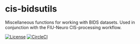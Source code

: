 # cis-bidsutils
Miscellaneous functions for working with BIDS datasets.
Used in conjunction with the FIU-Neuro CIS-processing workflow.

[![License](https://img.shields.io/badge/License-Apache%202.0-blue.svg)](https://opensource.org/licenses/Apache-2.0)
[![CircleCI](https://circleci.com/gh/fiuneuro/cis-bidsutils.svg?style=shield)](https://circleci.com/gh/fiuneuro/cis-bidsutils/tree/master)
